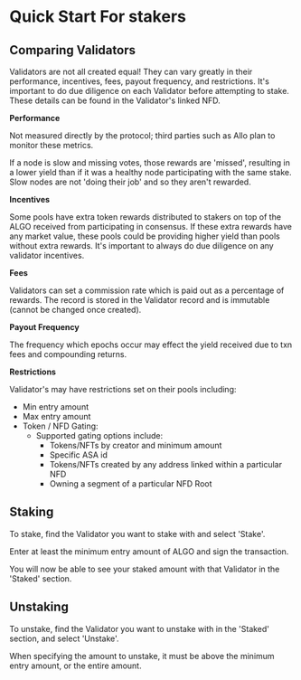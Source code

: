 # Quick Start For stakers

## Comparing Validators

Validators are not all created equal! They can vary greatly in their performance, incentives, fees, payout frequency, and restrictions. It's important to do due diligence on each Validator before attempting to stake. These details can be found in the Validator's linked NFD.

**Performance**

Not measured directly by the protocol; third parties such as Allo plan to monitor these metrics.

If a node is slow and missing votes, those rewards are 'missed', resulting in a lower yield than if it was a healthy node participating with the same stake. Slow nodes are not 'doing their job' and so they aren't rewarded.

**Incentives**

Some pools have extra token rewards distributed to stakers on top of the ALGO received from participating in consensus. If these extra rewards have any market value, these pools could be providing higher yield than pools without extra rewards. It's important to always do due diligence on any validator incentives.

**Fees**

Validators can set a commission rate which is paid out as a percentage of rewards. The record is stored in the Validator record and is immutable (cannot be changed once created).

**Payout Frequency**

The frequency which epochs occur may effect the yield received due to txn fees and compounding returns.&#x20;

**Restrictions**

Validator's may have restrictions set on their pools including:

* Min entry amount
* Max entry amount
* Token / NFD Gating:&#x20;
  * Supported gating options include:
    * Tokens/NFTs by creator and minimum amount
    * Specific ASA id
    * Tokens/NFTs created by any address linked within a particular NFD
    * Owning a segment of a particular NFD Root

## Staking

To stake, find the Validator you want to stake with and select 'Stake'.

Enter at least the minimum entry amount of ALGO and sign the transaction.&#x20;

You will now be able to see your staked amount with that Validator in the 'Staked' section.

## Unstaking

To unstake, find the Validator you want to unstake with in the 'Staked' section, and select 'Unstake'.

When specifying the amount to unstake, it must be above the minimum entry amount, or the entire amount.&#x20;
